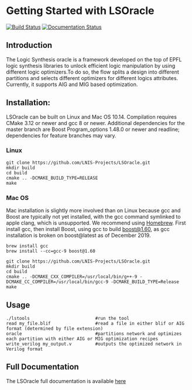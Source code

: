 # Getting Started with LSOracle

[![Build Status](https://travis-ci.org/LNIS-Projects/LSOracle.svg?branch=master)](https://travis-ci.org/LNIS-Projects/LSOracle)
[![Documentation Status](https://readthedocs.org/projects/lsoracle/badge/?version=master)](https://lsoracle.readthedocs.io/en/master/?badge=master)

## Introduction

The Logic Synthesis oracle is a framework developed on the top of EPFL logic synthesis libraries to unlock efficient logic manipulation by using different logic optimizers.To do so, the flow splits a design into different partitions and selects different optimizers for different logics attributes.
Currently, it supports AIG and MIG based optimization. 


## Installation: 

LSOracle can be built on Linux and Mac OS 10.14.  Compilation requires CMake 3.12 or newer and gcc 8 or newer. Additional dependencies for the master branch are Boost Program_options 1.48.0 or newer and readline; dependencies for feature branches may vary.

### Linux
```{r, engine='bash', count_lines}
git clone https://github.com/LNIS-Projects/LSOracle.git
mkdir build
cd build
cmake .. -DCMAKE_BUILD_TYPE=RELEASE 
make 
```

### Mac OS
Mac installation is slightly more involved than on Linux because gcc and Boost are typically not yet installed, with the gcc command symlinked to apple clang, which is unsupported.  We recommend using [Homebrew](https://brew.sh). First install gcc, then install Boost, using gcc to build boost@1.60, as gcc installation is broken on boost@latest as of December 2019.
```{r, engine='bash', count_lines}
brew install gcc
brew install --cc=gcc-9 boost@1.60

git clone https://github.com/LNIS-Projects/LSOracle.git
mkdir build
cd build
cmake .. -DCMAKE_CXX_COMPILER=/usr/local/bin/g++-9 -DCMAKE_CC_COMPILER=/usr/local/bin/gcc-9 -DCMAKE_BUILD_TYPE=Release
make 
```

## Usage

```{r, engine='bash', count_lines}
./lstools                         #run the tool
read my_file.blif                 #read a file in either blif or AIG format (determined by file extension)
oracle                            #partitions network and optimizes each partition with either AIG or MIG optimization recipes
write_verilog my_output.v         #outputs the optimized network in Verilog format
```

## Full Documentation 

The LSOracle full documentation is available [here](https://lsoracle.readthedocs.io/en/master/?badge=master)


